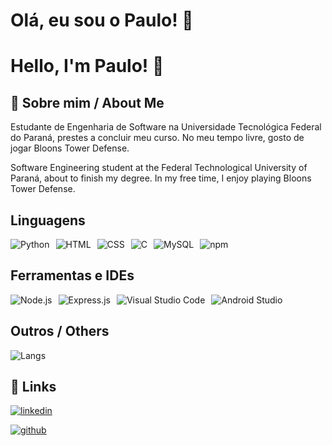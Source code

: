 # Olá, eu sou o Paulo! 👋
# Hello, I'm Paulo! 👋

## 🚀 Sobre mim / About Me
Estudante de Engenharia de Software na Universidade Tecnológica Federal do Paraná, prestes a concluir meu curso. No meu tempo livre, gosto de jogar Bloons Tower Defense.

Software Engineering student at the Federal Technological University of Paraná, about to finish my degree. In my free time, I enjoy playing Bloons Tower Defense.

## Linguagens
<div style="display: flex; gap: 10px; flex-wrap: wrap;">
    <img src="https://img.shields.io/badge/Python-3776AB?style=for-the-badge&logo=python&logoColor=white" alt="Python">
    <img src="https://img.shields.io/badge/HTML-239120?style=for-the-badge&logo=html5&logoColor=white" alt="HTML">
    <img src="https://img.shields.io/badge/CSS-239120?&style=for-the-badge&logo=css3&logoColor=white" alt="CSS">
    <img src="https://img.shields.io/badge/C-00599C?style=for-the-badge&logo=c&logoColor=white" alt="C">
    <img src="https://img.shields.io/badge/MySQL-00000F?style=for-the-badge&logo=mysql&logoColor=white" alt="MySQL">
    <img src="https://img.shields.io/badge/npm-CB3837?style=for-the-badge&logo=npm&logoColor=white" alt="npm">
</div>

## Ferramentas e IDEs
<div style="display: flex; gap: 10px; flex-wrap: wrap;">
    <img src="https://img.shields.io/badge/Node.js-339933?style=for-the-badge&logo=nodedotjs&logoColor=white" alt="Node.js">
    <img src="https://img.shields.io/badge/Express.js-000000?style=for-the-badge&logo=express&logoColor=white" alt="Express.js">
    <img src="https://img.shields.io/badge/Visual_Studio_Code-0078D4?style=for-the-badge&logo=visual-studio-code&logoColor=white" alt="Visual Studio Code">
    <img src="https://img.shields.io/badge/Android_Studio-3DDC84?style=for-the-badge&logo=android-studio&logoColor=white" alt="Android Studio">
</div>

## Outros / Others

<img src="https://github-readme-stats.vercel.app/api/top-langs/?username={paulopaupitz}&theme=blue-green)" alt="Langs">

## 🔗 Links

[![linkedin](https://img.shields.io/badge/LinkedIn-0077B5?style=for-the-badge&logo=linkedin&logoColor=white)](https://www.linkedin.com/in/paulopaupitz/)

[![github](https://img.shields.io/badge/GitHub-100000?style=for-the-badge&logo=github&logoColor=white)](https://github.com/paulopaupitz)

